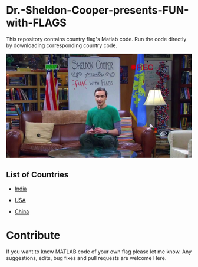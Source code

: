 # Dr.-Sheldon-Cooper-presents-FUN-with-FLAGS
This repository contains country flag's Matlab code. Run the code directly by downloading corresponding country code.


![FUN with FLAGS](sheldon.jpg)


## List of Countries
   - [India](india.m)
   
   - [USA](usa.m)
   
   - [China](china.m)


# Contribute
If you want to know MATLAB code of your own flag please let me know. Any suggestions, edits, bug fixes and pull requests are welcome Here.
